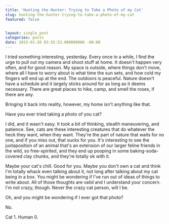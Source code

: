 ```yaml
---
title: 'Hunting the Hunter: Trying to Take a Photo of my Cat'
slug: hunting-the-hunter-trying-to-take-a-photo-of-my-cat
featured: false


layout: single_post
categories: posts
date: 2015-01-26 03:55:53.000000000 -08:00
---
```


I tried something interesting, yesterday. Every once in a while, I find the urge to pull out my camera and shoot stuff at home. It doesn't happen very often, and for good reason. My space is outside, where things don't move, where all I have to worry about is what time the sun sets, and how cold my fingers will end up at the end. The outdoors is peaceful. Nature doesn't have a schedule and it largely sticks around for as long as it deems necessary. There are great places to hike, camp, and smell the roses, if there are any.

Bringing it back into reality, however, my home isn't anything like that.

Have you ever tried taking a photo of you cat?

I did, and it wasn't easy. It took a bit of thinking, stealth maneuvering, and patience. See, cats are these interesting creatures that do whatever the heck they want, when they want. They're the part of nature that waits for no one, and if you miss out, that sucks for you. It's interesting to see the juxtaposition of an animal that's an extension of our larger feline friends in the wild, so free-spirited, and they end up pooping in some baking-soda-covered clay chunks, and they're totally ok with it.

Maybe your cat's chill. Good for you. Maybe you don't own a cat and think I'm totally whack even talking about it, not long after talking about my cat being in a box. You might be wondering if I've run out of ideas of things to write about. All of those thoughts are valid and I understand your concern. I'm not crazy, though. Never the crazy cat person, will I be.

Oh, and you might be wondering if I ever got that photo?

No.

Cat 1. Human 0.

